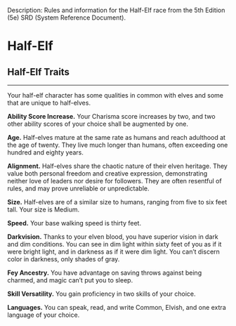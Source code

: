 Description: Rules and information for the Half-Elf race from the 5th Edition (5e) SRD (System Reference Document).

# Half-Elf 
## Half-Elf Traits 
- - -
Your half-elf character has some qualities in common with elves and some that are unique to half-elves. 

**Ability Score Increase.** Your Charisma score increases by two, and two other ability scores of your choice shall be augmented by one. 

**Age.** Half-elves mature at the same rate as humans and reach adulthood at the age of twenty. They live much longer than humans, often exceeding one hundred and eighty years. 

**Alignment.** Half-elves share the chaotic nature of their elven heritage. They value both personal freedom and creative expression, demonstrating neither love of leaders nor desire for followers. They are often resentful of rules, and may prove unreliable or unpredictable. 

**Size.** Half-elves are of a similar size to humans, ranging from five to six feet tall. Your size is Medium. 

**Speed.** Your base walking speed is thirty feet. 

**Darkvision.** Thanks to your elven blood, you have superior vision in dark and dim conditions. You can see in dim light within sixty feet of you as if it were bright light, and in darkness as if it were dim light. You can’t discern color in darkness, only shades of gray. 

**Fey Ancestry.** You have advantage on saving throws against being charmed, and magic can’t put you to sleep. 

**Skill Versatility.** You gain proficiency in two skills of your choice. 

**Languages.** You can speak, read, and write Common, Elvish, and one extra language of your choice.